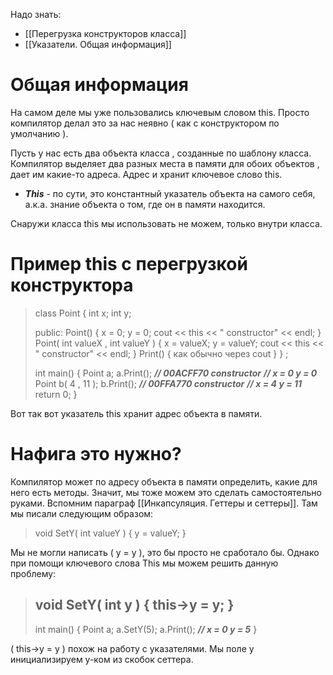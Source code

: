 Надо знать:
- [[Перегрузка конструкторов класса]]
- [[Указатели. Общая информация]]

# Общая информация

На самом деле мы уже пользовались ключевым словом this. Просто компилятор делал это за нас неявно ( как с конструктором по умолчанию ).

Пусть у нас есть два объекта класса , созданные по шаблону класса. Компилятор выделяет два разных места в памяти для обоих объектов , дает им какие-то адреса. Адрес и хранит ключевое слово this.
- ***This*** - по сути, это константный указатель объекта на самого себя, а.к.а. знание объекта о том, где он в памяти находится.

Снаружи класса this мы использовать не можем, только внутри класса.

# Пример this с перегрузкой конструктора

>class Point {
>	int x;
>	int y;
>	
>public:
>	Point() {
>		x = 0;
>		y = 0;
>		cout << this << " constructor" << endl;
>	}	
>	Point( int valueX , int valueY ) {
>		x = valueX;
>		y = valueY;
>		cout << this << " constructor" << endl;
>	}
>	Print() { как обычно через cout }
>} ;
>
>int main() {
>	Point a;
>	a.Print();     ***// 00ACFF70 constructor***
>	                  ***// x = 0 y = 0***
>	Point b( 4 , 11 );
>	b.Print();     ***// 00FFA770 constructor***
>	                   ***// x = 4 y = 11***
>	return 0;
>}

Вот так вот указатель this хранит адрес объекта в памяти.

# Нафига это нужно?

Компилятор может по адресу объекта в памяти определить, какие для него есть методы. Значит, мы тоже можем это сделать самостоятельно руками.
Вспомним параграф [[Инкапсуляция. Геттеры и сеттеры]]. Там мы писали следующим образом:

>void SetY( int valueY ) {
>	y = valueY;
>}

Мы не могли написать ( у = у ), это бы просто не сработало бы. Однако при помощи ключевого слова This мы можем решить данную проблему:

>void SetY( int y ) {
>	this->y = y;
>}
>------------------------
>int main() {
>	Point a;
>	a.SetY(5);
>	a.Print();       ***// x = 0 y = 5***
>}

( this->y = y ) похож на работу с указателями. Мы поле у инициализируем у-ком из скобок сеттера. 


